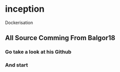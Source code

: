 # inception
Dockerisation

## All Source Comming From Balgor18
### Go take a look at his Github
###            And start
